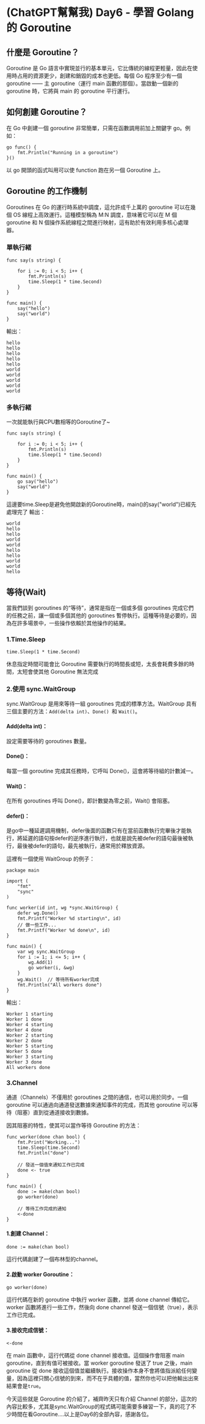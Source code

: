 # (ChatGPT幫幫我) Day6 - 學習 Golang 的 Goroutine

## 什麼是 Goroutine？

Goroutine 是 Go 語言中實現並行的基本單元，它比傳統的線程更輕量，因此在使用時占用的資源更少，創建和銷毀的成本也更低。每個 Go 程序至少有一個 goroutine —— 主 goroutine（運行 main 函數的那個）。當啟動一個新的 goroutine 時，它將與 main 的 goroutine 平行運行。

##  如何創建 Goroutine？

在 Go 中創建一個 goroutine 非常簡單，只需在函數調用前加上關鍵字 go。例如：

```go!
go func() {
    fmt.Println("Running in a goroutine")
}()
```
以 go 開頭的函式叫用可以使 function 跑在另一個 Goroutine 上。
##  Goroutine 的工作機制

Goroutines 在 Go 的運行時系統中調度，這允許成千上萬的 goroutine 可以在幾個 OS 線程上高效運行。這種模型稱為 M:N 調度，意味著它可以在 M 個 goroutine 和 N 個操作系統線程之間進行映射，這有助於有效利用多核心處理器。

### 單執行緒
```go!
func say(s string) {

	for i := 0; i < 5; i++ {
		fmt.Println(s)
		time.Sleep(1 * time.Second)
	}
}

func main() {
	say("hello")
	say("world")
}
```
輸出：
```go!
hello
hello
hello
hello
hello
world
world
world
world
world
```
### 多執行緒
一次就能執行與CPU數相等的Goroutine了~
```go!
func say(s string) {

	for i := 0; i < 5; i++ {
		fmt.Println(s)
		time.Sleep(1 * time.Second)
	}
}

func main() {
	go say("hello")
	say("world")
}
```
這邊要time.Sleep是避免他開啟新的Goroutine時，main()的say("world")已經先處理完了
輸出：
```go!
world
hello
hello
world
world
hello
hello
world
world
hello
```

## 等待(Wait)

當我們談到 goroutines 的“等待”，通常是指在一個或多個 goroutines 完成它們的任務之前，讓一個或多個其他的 goroutines 暫停執行。這種等待是必要的，因為在許多場景中，一些操作依賴於其他操作的結果。

### 1.Time.Sleep
```go!
time.Sleep(1 * time.Second)
```
休息指定時間可能會比 Goroutine 需要執行的時間長或短，太長會耗費多餘的時間，太短會使其他 Goroutine 無法完成

### 2.使用 sync.WaitGroup

sync.WaitGroup 是用來等待一組 goroutines 完成的標準方法。WaitGroup 具有三個主要的方法：`Add(delta int)`、`Done() `和 `Wait()`。

#### Add(delta int)：
設定需要等待的 goroutines 數量。
#### Done()：
每當一個 goroutine 完成其任務時，它呼叫 Done()，這會將等待組的計數減一。
#### Wait()：
在所有 goroutines 呼叫 Done()，即計數變為零之前，Wait() 會阻塞。
#### defer()：
是go中一種延遲調用機制，defer後面的函數只有在當前函數執行完畢後才能執行，將延遲的語句按defer的逆序進行執行，也就是說先被defer的語句最後被執行，最後被defer的語句，最先被執行，通常用於釋放資源。

這裡有一個使用 WaitGroup 的例子：
```go!
package main

import (
	"fmt"
	"sync"
)

func worker(id int, wg *sync.WaitGroup) {
	defer wg.Done()
	fmt.Printf("Worker %d starting\n", id)
	// 做一些工作...
	fmt.Printf("Worker %d done\n", id)
}

func main() {
	var wg sync.WaitGroup
	for i := 1; i <= 5; i++ {
		wg.Add(1)
		go worker(i, &wg)
	}
	wg.Wait()  // 等待所有worker完成
	fmt.Println("All workers done")
}
```
輸出：
```go!
Worker 1 starting
Worker 1 done    
Worker 4 starting
Worker 4 done    
Worker 2 starting
Worker 2 done    
Worker 5 starting
Worker 5 done    
Worker 3 starting
Worker 3 done    
All workers done 
```

### 3.Channel
通道（Channels）不僅用於 goroutines 之間的通信，也可以用於同步。一個 goroutine 可以通過向通道發送數據來通知事件的完成，而其他 goroutine 可以等待（阻塞）直到從通道接收到數據。

因其阻塞的特性，使其可以當作等待 Goroutine 的方法：
```go!
func worker(done chan bool) {
    fmt.Print("Working...")
    time.Sleep(time.Second)
    fmt.Println("done")

    // 發送一個值來通知工作已完成
    done <- true
}

func main() {
    done := make(chan bool)
    go worker(done)

    // 等待工作完成的通知
    <-done
}
```
#### 1.創建 Channel：
```go!
done := make(chan bool)
```
這行代碼創建了一個布林型的channel。

#### 2.啟動 worker Goroutine：
```go!
go worker(done)
```
這行代碼在新的 goroutine 中執行 worker 函數，並將 done channel 傳給它。worker 函數將進行一些工作，然後向 done channel 發送一個信號（true），表示工作已完成。


#### 3.接收完成信號：

```go!
<-done
```
在 main 函數中，這行代碼從 done channel 接收值。這個操作會阻塞 main goroutine，直到有值可被接收。當 worker goroutine 發送了 true 之後，main goroutine 從 done 接收這個值並繼續執行。接收操作本身不會將值指派給任何變量，因為這裡只關心信號的到來，而不在乎具體的值，當然你也可以把他輸出出來結果會是`true`。


今天這些就是 Goroutine 的介紹了，補齊昨天只有介紹 Channel 的部分，這次的內容比較多，尤其是sync.WaitGroup的程式碼可能需要多練習一下，真的花了不少時間在看Goroutine....以上是Day6的全部內容，感謝各位。